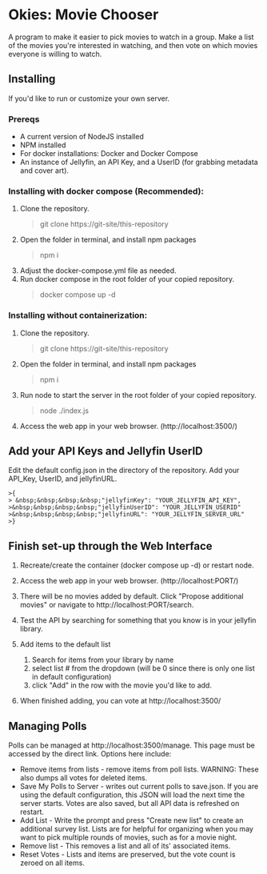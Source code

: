 # Okies: Movie Chooser
A program to make it easier to pick movies to watch in a group. Make a list of the movies you're interested in watching, and then vote on which movies everyone is willing to watch.

## Installing

If you'd like to run or customize your own server.

### Prereqs
- A current version of NodeJS installed
- NPM installed
- For docker installations: Docker and Docker Compose
- An instance of Jellyfin, an API Key, and a UserID (for grabbing metadata and cover art).


### Installing with docker compose (Recommended):
1. Clone the repository.
    > git clone https://git-site/this-repository
2. Open the folder in terminal, and install npm packages
    > npm i
3. Adjust the docker-compose.yml file as needed.
4. Run docker compose in the root folder of your copied repository.
    > docker compose up -d


### Installing without containerization:
1. Clone the repository.
    > git clone https://git-site/this-repository
2. Open the folder in terminal, and install npm packages
    > npm i
3. Run node to start the server in the root folder of your copied repository.
    > node ./index.js
4. Access the web app in your web browser. (http://localhost:3500/)

## Add your API Keys and Jellyfin UserID

Edit the default config.json in the directory of the repository. Add your API_Key, UserID, and jellyfinURL.

    >{  
    > &nbsp;&nbsp;&nbsp;&nbsp;"jellyfinKey": "YOUR_JELLYFIN_API_KEY",  
    >&nbsp;&nbsp;&nbsp;&nbsp;"jellyfinUserID": "YOUR_JELLYFIN_USERID"
    >&nbsp;&nbsp;&nbsp;&nbsp;"jellyfinURL": "YOUR_JELLYFIN_SERVER_URL"  
    >}

## Finish set-up through the Web Interface

1. Recreate/create the container (docker compose up -d) or restart node.

2. Access the web app in your web browser. (http://localhost:PORT/)

3. There will be no movies added by default. Click "Propose additional movies" or navigate to http://localhost:PORT/search.

4. Test the API by searching for something that you know is in your jellyfin library.

5. Add items to the default list
    1. Search for items from your library by name
    2. select list # from the dropdown (will be 0 since there is only one list in default configuration)
    3. click "Add" in the row with the movie you'd like to add.

6. When finished adding, you can vote at http://localhost:3500/

## Managing Polls

Polls can be managed at http://localhost:3500/manage. This page must be accessed by the direct link. Options here include:
- Remove items from lists - remove items from poll lists. WARNING: These also dumps all votes for deleted items.
- Save My Polls to Server - writes out current polls to save.json. If you are using the default configuration, this JSON will load the next time the server starts. Votes are also saved, but all API data is refreshed on restart.
- Add List - Write the prompt and press "Create new list" to create an additional survey list. Lists are for helpful for organizing when you may want to pick multiple rounds of movies, such as for a movie night.
- Remove list - This removes a list and all of its' associated items.
- Reset Votes - Lists and items are preserved, but the vote count is zeroed on all items.